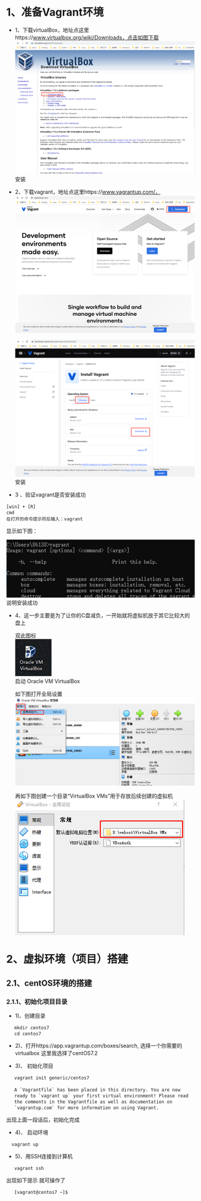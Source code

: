 

#  1、准备Vagrant环境

 - 1、下载virtualBox，地址点这里https://www.virtualbox.org/wiki/Downloads，点击如图下载
    ![Windows hosts](Windows_hosts.png)
    安装
 
 - 2、下载vagrant，地址点这里https://www.vagrantup.com/，
    ![vagrantup.com](vagrantup.com.png)

    ![Vagrant Downloads](Vagrant_Downloads.png)
 安装
 - 3 、验证vagrant是否安装成功
 ```
 [win] + [R]
 cmd
 在打开的命令提示符后输入：vagrant
 ```
 显示如下图：
 
 ![vagrant-install.png](vagrant-install.png)
 说明安装成功
 - 4、这一步主要是为了让你的C盘减负，一开始就将虚拟机放于其它比较大的盘上
     
     双此图标         
     ![vbox_1](vbox_1.png)   
     启动 Oracle VM VirtualBox

    如下图打开全局设置      
    ![vbox-2](vbox-2.png)

    再如下图创建一个目录“VirtualBox VMs”用于存放后续创建的虚拟机   
    ![vbox-3](vbox-3.png)
 
 # 2、虚拟环境（项目）搭建

 ## 2.1、centOS环境的搭建

 ### 2.1.1、初始化项目目录
 - 1)、创建目录

 ```
    mkdir centos7
    cd centos7
 ```
 - 2)、打开https://app.vagrantup.com/boxes/search, 选择一个你需要的virtualbox
   这里我选择了centOS7.2

 - 3)、 初始化项目

 ```
    vagrant init generic/centos7

    A `Vagrantfile` has been placed in this directory. You are now
    ready to `vagrant up` your first virtual environment! Please read
    the comments in the Vagrantfile as well as documentation on
    `vagrantup.com` for more information on using Vagrant.
 ```
   出现上面一段话后，初始化完成

- 4)、 启动环境

```
  vagrant up
```

- 5)、用SSH连接到计算机

```
   vagrant ssh
```
出现如下提示 就可操作了
```
   [vagrant@centos7 ~]$
```
